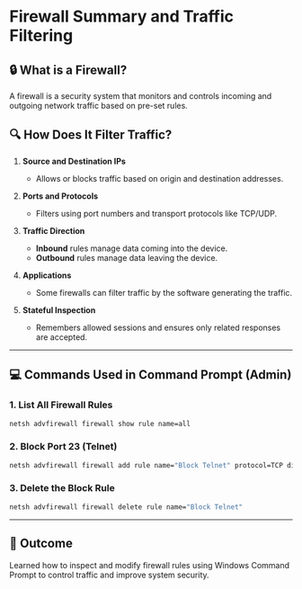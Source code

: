 # Firewall Summary and Traffic Filtering

## 🔒 What is a Firewall?
A firewall is a security system that monitors and controls incoming and outgoing network traffic based on pre-set rules.

## 🔍 How Does It Filter Traffic?

1. **Source and Destination IPs**
   - Allows or blocks traffic based on origin and destination addresses.

2. **Ports and Protocols**
   - Filters using port numbers and transport protocols like TCP/UDP.

3. **Traffic Direction**
   - **Inbound** rules manage data coming into the device.
   - **Outbound** rules manage data leaving the device.

4. **Applications**
   - Some firewalls can filter traffic by the software generating the traffic.

5. **Stateful Inspection**
   - Remembers allowed sessions and ensures only related responses are accepted.

---

## 💻 Commands Used in Command Prompt (Admin)

### 1. List All Firewall Rules
```cmd
netsh advfirewall firewall show rule name=all
```

### 2. Block Port 23 (Telnet)
```cmd
netsh advfirewall firewall add rule name="Block Telnet" protocol=TCP dir=in localport=23 action=block
```

### 3. Delete the Block Rule
```cmd
netsh advfirewall firewall delete rule name="Block Telnet"
```

---

## 📌 Outcome
Learned how to inspect and modify firewall rules using Windows Command Prompt to control traffic and improve system security.
